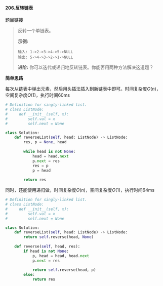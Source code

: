 #### 206.反转链表

[题目链接](https://leetcode-cn.com/problems/reverse-linked-list)

> 反转一个单链表。
>
> **示例:**
>
> ```
> 输入: 1->2->3->4->5->NULL
> 输出: 5->4->3->2->1->NULL
> ```
>
> **进阶:**
> 你可以迭代或递归地反转链表。你能否用两种方法解决这道题？

**简单思路**

每次从链表中弹出元素，然后用头插法插入到新链表中即可。时间复杂度$O(n)$，空间复杂度$O(1)$，执行时间60ms

```python
# Definition for singly-linked list.
# class ListNode:
#     def __init__(self, x):
#         self.val = x
#         self.next = None

class Solution:
    def reverseList(self, head: ListNode) -> ListNode:
        res, p = None, head
        
        while head is not None:
            head = head.next
            p.next = res
            res = p
            p = head
        
        return res
```

同时，还能使用递归做，时间复杂度$O(n)$，空间复杂度$O(1)$，执行时间64ms

```python
# Definition for singly-linked list.
# class ListNode:
#     def __init__(self, x):
#         self.val = x
#         self.next = None

class Solution:
    def reverseList(self, head: ListNode) -> ListNode:
        return self.reverse(head, None)
    
    def reverse(self, head, res):
        if head is not None:
            p, head = head, head.next
            p.next = res
            
            return self.reverse(head, p)
        else:
            return res
```

